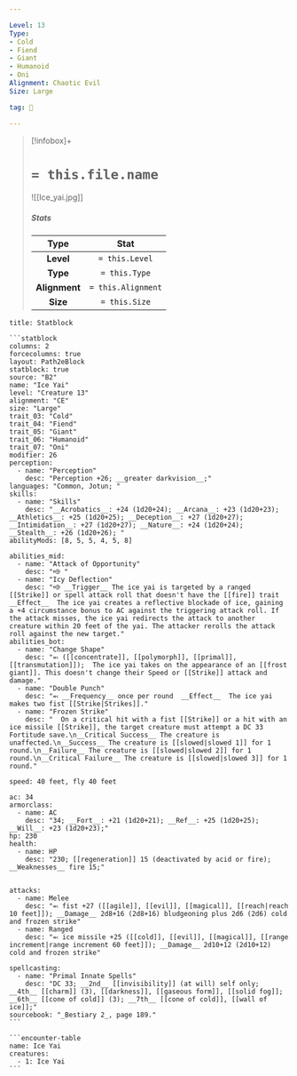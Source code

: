 ```yaml
---

Level: 13
Type:
- Cold
- Fiend
- Giant
- Humanoid
- Oni
Alignment: Chaotic Evil
Size: Large

tag: 👹

---
```


> [!infobox]+
> #  `= this.file.name`
> ![[Ice_yai.jpg]]
> ##### Stats
> Type | Stat |
> :---:|:---:|
> **Level** | `= this.Level` |
> **Type** | `= this.Type` |
> **Alignment** | `= this.Alignment` |
> **Size** | `= this.Size` |



````ad-info
title: Statblock

```statblock
columns: 2
forcecolumns: true
layout: Path2eBlock
statblock: true
source: "B2"
name: "Ice Yai"
level: "Creature 13"
alignment: "CE"
size: "Large"
trait_03: "Cold"
trait_04: "Fiend"
trait_05: "Giant"
trait_06: "Humanoid"
trait_07: "Oni"
modifier: 26
perception:
  - name: "Perception"
    desc: "Perception +26; __greater darkvision__;"
languages: "Common, Jotun; "
skills:
  - name: "Skills"
    desc: "__Acrobatics__: +24 (1d20+24); __Arcana__: +23 (1d20+23); __Athletics__: +25 (1d20+25); __Deception__: +27 (1d20+27); __Intimidation__: +27 (1d20+27); __Nature__: +24 (1d20+24); __Stealth__: +26 (1d20+26); "
abilityMods: [8, 5, 5, 4, 5, 8]

abilities_mid:
  - name: "Attack of Opportunity"
    desc: "⬲ "
  - name: "Icy Deflection"
    desc: "⬲ __Trigger__ The ice yai is targeted by a ranged [[Strike]] or spell attack roll that doesn't have the [[fire]] trait __Effect__  The ice yai creates a reflective blockade of ice, gaining a +4 circumstance bonus to AC against the triggering attack roll. If the attack misses, the ice yai redirects the attack to another creature within 20 feet of the yai. The attacker rerolls the attack roll against the new target."
abilities_bot:
  - name: "Change Shape"
    desc: "⬻ ([[concentrate]], [[polymorph]], [[primal]], [[transmutation]]);  The ice yai takes on the appearance of an [[frost giant]]. This doesn't change their Speed or [[Strike]] attack and damage."
  - name: "Double Punch"
    desc: "⬻ __Frequency__ once per round  __Effect__  The ice yai makes two fist [[Strike|Strikes]]."
  - name: "Frozen Strike"
    desc: "  On a critical hit with a fist [[Strike]] or a hit with an ice missile [[Strike]], the target creature must attempt a DC 33 Fortitude save.\n__Critical Success__ The creature is unaffected.\n__Success__ The creature is [[slowed|slowed 1]] for 1 round.\n__Failure__ The creature is [[slowed|slowed 2]] for 1 round.\n__Critical Failure__ The creature is [[slowed|slowed 3]] for 1 round."

speed: 40 feet, fly 40 feet

ac: 34
armorclass:
  - name: AC
    desc: "34; __Fort__: +21 (1d20+21); __Ref__: +25 (1d20+25); __Will__: +23 (1d20+23);"
hp: 230
health:
  - name: HP
    desc: "230; [[regeneration]] 15 (deactivated by acid or fire); __Weaknesses__ fire 15;"


attacks:
  - name: Melee
    desc: "⬻ fist +27 ([[agile]], [[evil]], [[magical]], [[reach|reach 10 feet]]); __Damage__ 2d8+16 (2d8+16) bludgeoning plus 2d6 (2d6) cold and frozen strike"
  - name: Ranged
    desc: "⬻ ice missile +25 ([[cold]], [[evil]], [[magical]], [[range increment|range increment 60 feet]]); __Damage__ 2d10+12 (2d10+12) cold and frozen strike"

spellcasting:
  - name: "Primal Innate Spells"
    desc: "DC 33; __2nd__ [[invisibility]] (at will) self only; __4th__ [[charm]] (3), [[darkness]], [[gaseous form]], [[solid fog]]; __6th__ [[cone of cold]] (3); __7th__ [[cone of cold]], [[wall of ice]];"
sourcebook: "_Bestiary 2_, page 189."
```

```encounter-table
name: Ice Yai
creatures:
  - 1: Ice Yai
```

````



